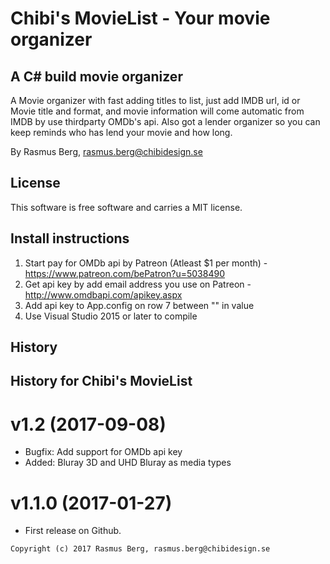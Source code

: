 Chibi's MovieList - Your movie organizer
========================================

## A C# build movie organizer

A Movie organizer with fast adding titles to list, just add IMDB url, id or Movie title and format, and movie information will come automatic from IMDB by use thirdparty OMDb's api.
Also got a lender organizer so you can keep reminds who has lend your movie and how long.

By Rasmus Berg, rasmus.berg@chibidesign.se


License
------------------

This software is free software and carries a MIT license.


Install instructions
--------------------

1. Start pay for OMDb api by Patreon (Atleast $1 per month) - https://www.patreon.com/bePatron?u=5038490
2. Get api key by add email address you use on Patreon - http://www.omdbapi.com/apikey.aspx
3. Add api key to App.config on row 7 between "" in value
4. Use Visual Studio 2015 or later to compile


History
-----------------------------------

## History for Chibi's MovieList

# v1.2 (2017-09-08)

* Bugfix: Add support for OMDb api key
* Added: Bluray 3D and UHD Bluray as media types

# v1.1.0 (2017-01-27)

* First release on Github.



```
Copyright (c) 2017 Rasmus Berg, rasmus.berg@chibidesign.se
```

